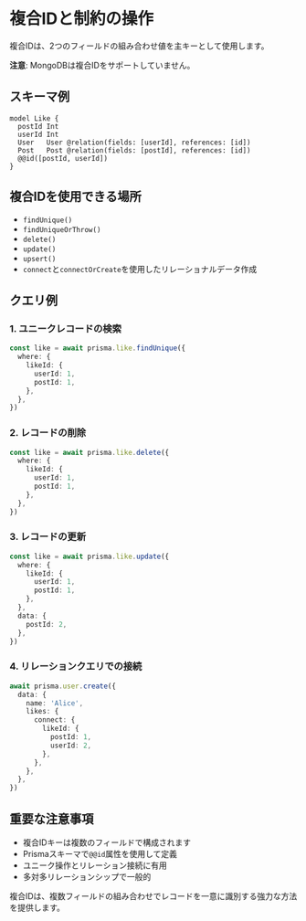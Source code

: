 # 複合IDと制約の操作

複合IDは、2つのフィールドの組み合わせ値を主キーとして使用します。

**注意**: MongoDBは複合IDをサポートしていません。

## スキーマ例

```prisma
model Like {
  postId Int
  userId Int
  User   User @relation(fields: [userId], references: [id])
  Post   Post @relation(fields: [postId], references: [id])
  @@id([postId, userId])
}
```

## 複合IDを使用できる場所

- `findUnique()`
- `findUniqueOrThrow()`
- `delete()`
- `update()`
- `upsert()`
- `connect`と`connectOrCreate`を使用したリレーショナルデータ作成

## クエリ例

### 1. ユニークレコードの検索

```typescript
const like = await prisma.like.findUnique({
  where: {
    likeId: {
      userId: 1,
      postId: 1,
    },
  },
})
```

### 2. レコードの削除

```typescript
const like = await prisma.like.delete({
  where: {
    likeId: {
      userId: 1,
      postId: 1,
    },
  },
})
```

### 3. レコードの更新

```typescript
const like = await prisma.like.update({
  where: {
    likeId: {
      userId: 1,
      postId: 1,
    },
  },
  data: {
    postId: 2,
  },
})
```

### 4. リレーションクエリでの接続

```typescript
await prisma.user.create({
  data: {
    name: 'Alice',
    likes: {
      connect: {
        likeId: {
          postId: 1,
          userId: 2,
        },
      },
    },
  },
})
```

## 重要な注意事項

- 複合IDキーは複数のフィールドで構成されます
- Prismaスキーマで`@@id`属性を使用して定義
- ユニーク操作とリレーション接続に有用
- 多対多リレーションシップで一般的

複合IDは、複数フィールドの組み合わせでレコードを一意に識別する強力な方法を提供します。
